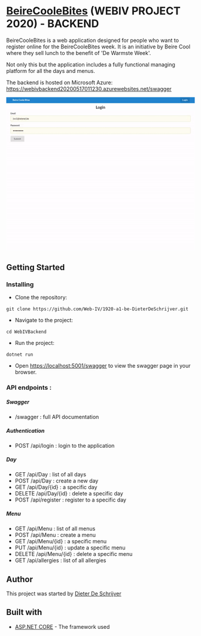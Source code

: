 # [BeireCooleBites](https://elastic-ride-83dce2.netlify.app/) (WEBIV PROJECT 2020) - BACKEND

BeireCooleBites is a web application designed for people who want to register online for the BeireCooleBites week. It is an initiative by Beire Cool where they sell lunch to the benefit of 'De Warmste Week'.

Not only this but the application includes a fully functional managing platform for all the days and menus.

The backend is hosted on Microsoft Azure: https://webivbackend20200517011230.azurewebsites.net/swagger

<img src="WebIVBackend/assets/ezgif-4-0a5800767ae7.gif" alt="demo gif" />

## Getting Started

### Installing

* Clone the repository:
```
git clone https://github.com/Web-IV/1920-a1-be-DieterDeSchrijver.git
```

* Navigate to the project:
```
cd WebIVBackend
```

* Run the project:
```
dotnet run
```

* Open [https://localhost:5001/swagger](https://localhost:5001/swagger) to view the swagger page in your browser.

### API endpoints : 
##### Swagger
- /swagger : full API documentation
##### Authentication
- POST /api/login : login to the application
##### Day
- GET /api/Day : list of all days
- POST /api/Day : create a new day
- GET /api/Day/{id} : a specific day
- DELETE /api/Day/{id} : delete a specific day
- POST /api/register : register to a specific day
##### Menu
- GET /api/Menu : list of all menus
- POST /api/Menu : create a menu
- GET /api/Menu/{id} : a specific menu
- PUT /api/Menu/{id} : update a specific menu
- DELETE /api/Menu/{id} : delete a specific menu
- GET /api/allergies : list of all allergies

## Author

This project was started by [Dieter De Schrijver](https://github.com/DieterDeSchrijver)

## Built with

* [ASP.NET CORE](https://dotnet.microsoft.com/apps/aspnet) - The framework used

